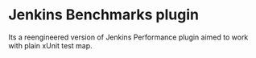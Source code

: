 Jenkins Benchmarks plugin
==========

Its a reengineered version of Jenkins Performance plugin aimed to work with plain xUnit test map.




